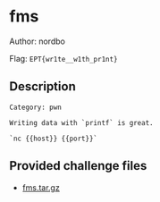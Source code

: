 # fms
Author: nordbo

Flag: `EPT{wr1te__w1th_pr1nt}`
## Description
```
Category: pwn

Writing data with `printf` is great.

`nc {{host}} {{port}}`
```

## Provided challenge files
* [fms.tar.gz](fms.tar.gz)
